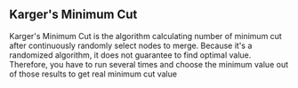 ## Karger's Minimum Cut

Karger's Minimum Cut is the algorithm calculating number of minimum cut after continuously randomly select nodes to merge.
Because it's a randomized algorithm, it does not guarantee to find optimal value. Therefore, you have to run several times
and choose the minimum value out of those results to get real minimum cut value
